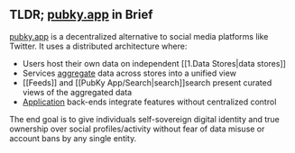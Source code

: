 ## TLDR; [pubky.app](Pubky%20App.md) in Brief

[pubky.app](Pubky%20App.md) is a decentralized alternative to social media platforms like Twitter. It uses a distributed architecture where:

- Users host their own data on independent [[1.Data Stores|data stores]]
- Services [aggregate](2.Aggregators.md) data across stores into a unified view
- [[Feeds]] and [[PubKy App/Search|search]]search present curated views of the aggregated data
- [Application](3.Applications.md) back-ends integrate features without centralized control

The end goal is to give individuals self-sovereign digital identity and true ownership over social profiles/activity without fear of data misuse or account bans by any single entity.

